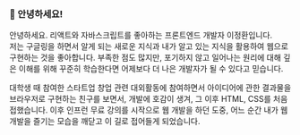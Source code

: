 ### 👋 안녕하세요!

안녕하세요. 리액트와 자바스크립트를 좋아하는 프론트엔드 개발자 이정환입니다.</br>
저는 구글링을 하면서 알게 되는 새로운 지식과 내가 알고 있는 지식을 활용하여 웹으로 구현하는 것을 좋아합니다.
부족한 점도 많지만, 포기하지 않고 일어나는 원리에 대해 깊은 이해를 위해 꾸준히 학습한다면 어제보다 더 나은 개발자가 될 수 있다고 믿습니다.
</br>

대학생 때 참여한 스타트업 창업 관련 대외활동에 참여하면서 아이디어에 관한 결과물을 브라우저로 구현하는 친구를 보면서, 개발에 호감이 생겨, 그 이후 HTML, CSS를 처음 접했습니다. 이후 인프런 무료 강의를 시작으로 웹 개발을 하던 도중, 어느 순간 내가 웹 개발을 즐기는 모습을 깨닫고 이 길로 접어들게 되었습니다.
</br>
